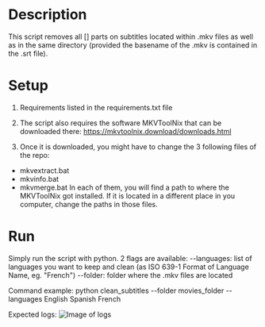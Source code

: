 # Description
This script removes all [] parts on subtitles located within .mkv files as well as in the same directory (provided the basename of the .mkv is contained in the .srt file).

# Setup
1. Requirements listed in the requirements.txt file 

2. The script also requires the software MKVToolNix that can be downloaded there: 
https://mkvtoolnix.download/downloads.html

3. Once it is downloaded, you might have to change the 3 following files of the repo:
- mkvextract.bat
- mkvinfo.bat
- mkvmerge.bat
In each of them, you will find a path to where the MKVToolNix got installed. If it is located in a different place in you computer, change the paths in those files.
# Run
Simply run the script with python. 2 flags are available:
--languages: list of languages you want to keep and clean (as ISO 639-1 Format of Language Name, eg. "French")
--folder: folder where the .mkv files are located

Command example:
python clean_subtitles --folder movies_folder --languages English Spanish French

Expected logs:
![Image of logs](https://i.ibb.co/ThDQ8mV/logs.png)
